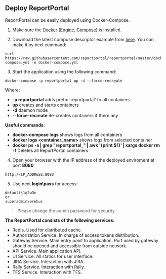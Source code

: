 ## Deploy ReportPortal

ReportPortal can be easily deployed using Docker-Compose. 

1. Make sure the [Docker](https://docs.docker.com/engine/installation/) ([Engine](https://docs.docker.com/engine/installation/), [Compose](https://docs.docker.com/compose/install/)) is installed.

2. Download the latest compose descriptor example from [here](<https://github.com/reportportal/reportportal/blob/master/docker-compose.yml>). You can make it by next command: 

  ```Shell
  curl https://raw.githubusercontent.com/reportportal/reportportal/master/docker-compose.yml -o docker-compose.yml
  ```

3. Start the application using the following command:

```Shell
docker-compose -p reportportal up -d --force-recreate
``` 
Where:
- **-p reportportal** adds prefix 'reportportal' to all containers
- **up** creates and starts containers
- **-d** daemon mode
- **--force-recreate** Re-creates containers if there any

**Useful commands:**
- **docker-compose logs** shows logs from all containers
- **docker logs &lt;container_name&gt;** shows logs from selected container
- **docker ps -a | grep "reportportal_" | awk '{print $1}' | xargs docker rm -f** Deletes all ReportPortal containers

4. Open your browser with the IP address of the deployed enviroment at port **8080**

  ```
  http://IP_ADDRESS:8080
  ```
5. Use next **login\pass** for access: 
```shell
default\1q2w3e
or
superadmin\erebus
```

>Please change the admin password for security.


**The ReportPortal consists of the following services:**

- Redis. Used for distributed cache.
- Authorization Service. In charge of access tokens distribution.
- Gateway Service. Main entry point to application. Port used by gateway should be opened and accessible from outside network.
- API Service. Main application API.
- UI Service. All statics for user interface.
- JIRA Service. Interaction with JIRA.
- Rally Service. Interaction with Rally.
- TFS Service. Interaction with TFS.
